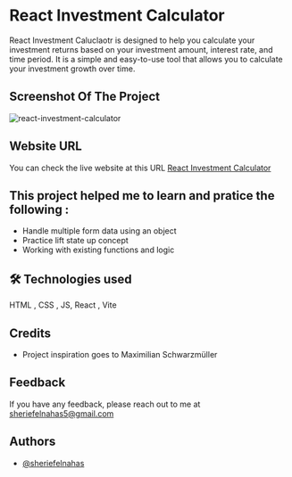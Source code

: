# React Investment Calculator

React Investment Caluclaotr is designed to help you calculate your investment returns based on your investment amount, interest rate, and time period. It is a simple and easy-to-use tool that allows you to calculate your investment growth over time.

## Screenshot Of The Project

![react-investment-calculator](https://github.com/SheriefElnahas/react-small-projects/assets/47671429/d73edb06-dae0-4e15-ac7b-dc720af23f92)

## Website URL

You can check the live website at this URL [React Investment Calculator](https://sherief-elnahas-react-investment-calc.netlify.app/)

## This project helped me to learn and pratice the following :

- Handle multiple form data using an object
- Practice lift state up concept
- Working with existing functions and logic

## 🛠 Technologies used

HTML , CSS , JS, React , Vite

## Credits

- Project inspiration goes to Maximilian Schwarzmüller

## Feedback

If you have any feedback, please reach out to me at sheriefelnahas5@gmail.com

## Authors

- [@sheriefelnahas](https://github.com/SheriefElnahas)

